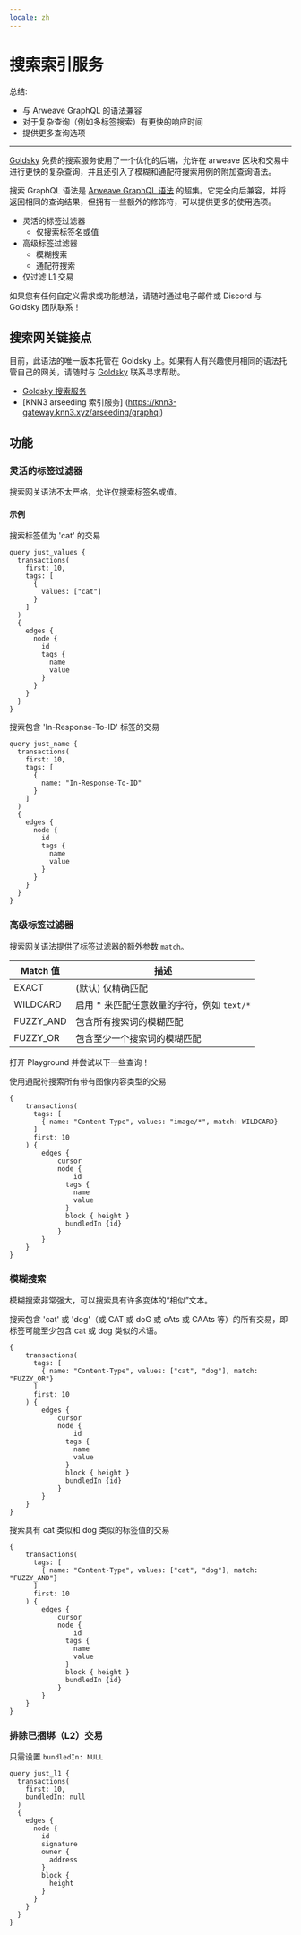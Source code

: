 ```yaml
---
locale: zh
---
```

# 搜索索引服务

总结:
- 与 Arweave GraphQL 的语法兼容
- 对于复杂查询（例如多标签搜索）有更快的响应时间
- 提供更多查询选项
---

[Goldsky](https://goldsky.com) 免费的搜索服务使用了一个优化的后端，允许在 arweave 区块和交易中进行更快的复杂查询，并且还引入了模糊和通配符搜索用例的附加查询语法。

搜索 GraphQL 语法是 [Arweave GraphQL 语法](./queryingArweave.md) 的超集。它完全向后兼容，并将返回相同的查询结果，但拥有一些额外的修饰符，可以提供更多的使用选项。

- 灵活的标签过滤器
  - 仅搜索标签名或值
- 高级标签过滤器
  - 模糊搜索
  - 通配符搜索
- 仅过滤 L1 交易

如果您有任何自定义需求或功能想法，请随时通过电子邮件或 Discord 与 Goldsky 团队联系！

## 搜索网关链接点

目前，此语法的唯一版本托管在 Goldsky 上。如果有人有兴趣使用相同的语法托管自己的网关，请随时与 [Goldsky](https://goldsky.com) 联系寻求帮助。

- [Goldsky 搜索服务](https://arweave-search.goldsky.com/graphql)
- [KNN3 arseeding 索引服务] (https://knn3-gateway.knn3.xyz/arseeding/graphql)

## 功能

### 灵活的标签过滤器

搜索网关语法不太严格，允许仅搜索标签名或值。

#### 示例
搜索标签值为 'cat' 的交易

```graphql:no-line-numbers
query just_values {
  transactions(
    first: 10,
    tags: [
      {
        values: ["cat"]
      }
    ]
  ) 
  {
    edges {
      node {
        id
        tags {
          name
          value
        }
      }
    }
  }
}
```

搜索包含 'In-Response-To-ID' 标签的交易

```graphql:no-line-numbers
query just_name {
  transactions(
    first: 10,
    tags: [
      {
        name: "In-Response-To-ID"
      }
    ]
  ) 
  {
    edges {
      node {
        id
        tags {
          name
          value
        }
      }
    }
  }
}
```


### 高级标签过滤器

搜索网关语法提供了标签过滤器的额外参数 `match`。

| Match 值 | 描述 | 
|-------------|-------------|
| EXACT | (默认) 仅精确匹配 |
| WILDCARD | 启用 * 来匹配任意数量的字符，例如 `text/*` |
| FUZZY_AND | 包含所有搜索词的模糊匹配 |
| FUZZY_OR | 包含至少一个搜索词的模糊匹配 |

打开 Playground 并尝试以下一些查询！

使用通配符搜索所有带有图像内容类型的交易
```graphql:no-line-numbers
{
    transactions(        
      tags: [
        { name: "Content-Type", values: "image/*", match: WILDCARD}
      ]
      first: 10
    ) {
        edges {
            cursor
            node {
                id
              tags {
                name
                value
              }
              block { height }
              bundledIn {id}
            }
        }
    }
}
```

### 模糊搜索

模糊搜索非常强大，可以搜索具有许多变体的“相似”文本。

搜索包含 'cat' 或 'dog'（或 CAT 或 doG 或 cAts 或 CAAts 等）的所有交易，即标签可能至少包含 cat 或 dog 类似的术语。

```graphql:no-line-numbers
{
    transactions(        
      tags: [
        { name: "Content-Type", values: ["cat", "dog"], match: "FUZZY_OR"}
      ]
      first: 10
    ) {
        edges {
            cursor
            node {
                id
              tags {
                name
                value
              }
              block { height }
              bundledIn {id}
            }
        }
    }
}
```

搜索具有 cat 类似和 dog 类似的标签值的交易
```graphql:no-line-numbers
{
    transactions(        
      tags: [
        { name: "Content-Type", values: ["cat", "dog"], match: "FUZZY_AND"}
      ]
      first: 10
    ) {
        edges {
            cursor
            node {
                id
              tags {
                name
                value
              }
              block { height }
              bundledIn {id}
            }
        }
    }
}
```

### 排除已捆绑（L2）交易

只需设置 `bundledIn: NULL`

```graphql:no-line-numbers
query just_l1 {
  transactions(
    first: 10,
    bundledIn: null
  ) 
  {
    edges {
      node {
        id
        signature
        owner {
          address
        }
        block {
          height
        }
      }
    }
  }
}
```
